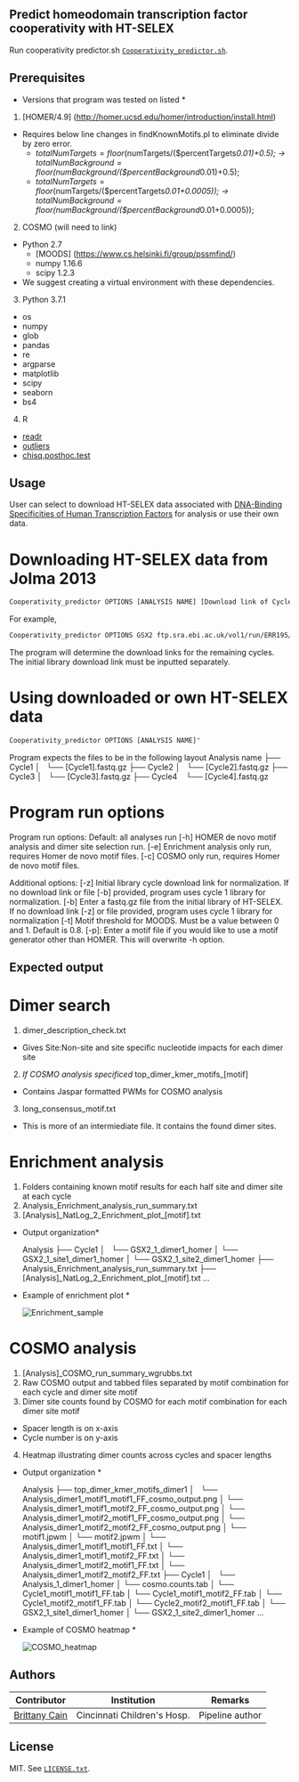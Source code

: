 ## Predict homeodomain transcription factor cooperativity with HT-SELEX

Run cooperativity predictor.sh  [`Cooperativity_predictor.sh`](#Cooperativity_predictorsh).

## Prerequisites

* Versions that program was tested on listed *
1. [HOMER/4.9] (http://homer.ucsd.edu/homer/introduction/install.html)
- Requires below line changes in findKnownMotifs.pl to eliminate divide by zero error. 
	- $totalNumTargets = floor($numTargets/($percentTargets*0.01)+0.5); &rarr; $totalNumBackground = floor($numBackground/($percentBackground*0.01)+0.5);
	- $totalNumTargets = floor($numTargets/($percentTargets*0.01+0.0005)); &rarr; $totalNumBackground = floor($numBackground/($percentBackground*0.01+0.0005));
2. COSMO (will need to link)
- Python 2.7
	- [MOODS] (https://www.cs.helsinki.fi/group/pssmfind/)
	- numpy 1.16.6
	- scipy 1.2.3
- We suggest creating a virtual environment with these dependencies. 
3. Python 3.7.1
- os
- numpy
- glob
- pandas 
- re
- argparse
- matplotlib
- scipy
- seaborn
- bs4
4. R
- [readr](https://cran.r-project.org/web/packages/readr/index.html)
- [outliers](https://cran.r-project.org/web/packages/outliers/index.html)
- [chisq.posthoc.test](https://cran.r-project.org/web/packages/chisq.posthoc.test/index.html)

## Usage

User can select to download HT-SELEX data associated with [DNA-Binding Specificities of Human Transcription Factors](http://dx.doi.org/10.1016/j.cell.2012.12.009) for analysis or use their own data. 

# Downloading HT-SELEX data from Jolma 2013

```bash
Cooperativity_predictor OPTIONS [ANALYSIS NAME] [Download link of Cycle 1]
```

For example,
```bash
Cooperativity_predictor OPTIONS GSX2 ftp.sra.ebi.ac.uk/vol1/run/ERR195/ERR195221/GSX2_TCCAAC20NCG_Y_1.fastq.gz
```
The program will determine the download links for the remaining cycles. The initial library download link must be inputted separately.

# Using downloaded or own HT-SELEX data

```bash
Cooperativity_predictor OPTIONS [ANALYSIS NAME]"
```

Program expects the files to be in the following layout
	Analysis name
	├── Cycle1
	│   └── \[Cycle1\].fastq.gz
	├── Cycle2
	│   └── \[Cycle2\].fastq.gz
	├── Cycle3
	│   └── \[Cycle3\].fastq.gz
	├── Cycle4
	    └── \[Cycle4\].fastq.gz

# Program run options

Program run options:
Default: all analyses run
\[-h\] HOMER de novo motif analysis and dimer site selection run.
\[-e\] Enrichment analysis only run, requires Homer de novo motif files.
\[-c\] COSMO only run, requires Homer de novo motif files.

Additional options:
\[-z\] Initial library cycle download link for normalization. If no download link
		 or file \[-b\] provided, program uses cycle 1 library for normalization.
\[-b\] Enter a fastq.gz file from the initial library of HT-SELEX. If no download link \[-z\]
		 or file provided, program uses cycle 1 library for normalization
\[-t\] Motif threshold for MOODS. Must be a value between 0 and 1.
		Default is 0.8.
\[-p\]: Enter a motif file if you would like to use a motif generator
		other than HOMER. This will overwrite -h option.

## Expected output

# Dimer search

1. dimer_description_check.txt
- Gives Site:Non-site and site specific nucleotide impacts for each dimer site
2. *If COSMO analysis specificed* top_dimer_kmer_motifs_\[motif\]
- Contains Jaspar formatted PWMs for COSMO analysis
3. long_consensus_motif.txt
- This is more of an intermiediate file. It contains the found dimer sites. 

# Enrichment analysis

1. Folders containing known motif results for each half site and dimer site at each cycle
2. Analysis_Enrichment_analysis_run_summary.txt
3. \[Analysis\]\_NatLog_2_Enrichment_plot_\[motif\].txt

		
* Output organization*
	
	Analysis
	├── Cycle1
	│   └── GSX2_1_dimer1_homer
	│	└── GSX2_1_site1_dimer1_homer
	│	└── GSX2_1_site2_dimer1_homer
	├── Analysis_Enrichment_analysis_run_summary.txt
	├── \[Analysis\]\_NatLog_2_Enrichment_plot_\[motif\].txt
	...
	
* Example of enrichment plot *

	![Enrichment_sample](Enrichment_plot_sample.png)

# COSMO analysis

1. \[Analysis\]\_COSMO_run_summary_wgrubbs.txt
2. Raw COSMO output and tabbed files separated by motif combination for each cycle and dimer site motif
3. Dimer site counts found by COSMO for each motif combination for each dimer site motif
- Spacer length is on x-axis
- Cycle number is on y-axis
4. Heatmap illustrating dimer counts across cycles and spacer lengths
	
* Output organization *

	Analysis
	├── top_dimer_kmer_motifs_dimer1
	│   └── Analysis_dimer1_motif1_motif1_FF_cosmo_output.png
	│	└── Analysis_dimer1_motif1_motif2_FF_cosmo_output.png
	│	└── Analysis_dimer1_motif2_motif1_FF_cosmo_output.png
	│	└── Analysis_dimer1_motif2_motif2_FF_cosmo_output.png
	│	└── motif1.jpwm
	│	└── motif2.jpwm
	│	└── Analysis_dimer1_motif1_motif1_FF.txt
	│	└── Analysis_dimer1_motif1_motif2_FF.txt
	│	└── Analysis_dimer1_motif2_motif1_FF.txt
	│	└── Analysis_dimer1_motif2_motif2_FF.txt
	├── Cycle1
	│   └── Analysis_1_dimer1_homer
	│		└── cosmo.counts.tab
	│		└── Cycle1_motif1_motif1_FF.tab
	│		└── Cycle1_motif1_motif2_FF.tab
	│		└── Cycle1_motif2_motif1_FF.tab
	│		└── Cycle2_motif2_motif1_FF.tab
	│	└── GSX2_1_site1_dimer1_homer
	│	└── GSX2_1_site2_dimer1_homer
	...
	
* Example of COSMO heatmap *
	
	![COSMO_heatmap](COSMO_heatmap_sample.png)

## Authors

| Contributor                       | Institution                 | Remarks
|-----------------------------------|-----------------------------|-------------------------
| [Brittany Cain](mailto:Brittany.Cain@cchmc.org)       | Cincinnati Children's Hosp.   | Pipeline author



## License

MIT. See [`LICENSE.txt`](LICENSE.txt).
